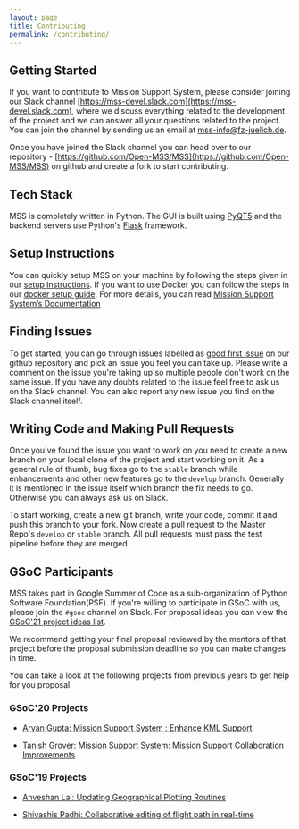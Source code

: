 ```yaml
---
layout: page
title: Contributing
permalink: /contributing/
---
```


## Getting Started

If you want to contribute to Mission Support System, please consider joining our Slack channel [https://mss-devel.slack.com](https://mss-devel.slack.com), where we discuss everything related to the development of the project and we can answer all your questions related to the project. You can join the channel by sending us an email at <mss-info@fz-juelich.de>.

Once you have joined the Slack channel you can head over to our repository - [https://github.com/Open-MSS/MSS](https://github.com/Open-MSS/MSS) on github and create a fork to start contributing.

## Tech Stack

MSS is completely written in Python. The GUI is built using [PyQT5](https://www.riverbankcomputing.com/software/pyqt/) and the backend servers use Python's [Flask](https://flask.palletsprojects.com/en/1.1.x/) framework.

## Setup Instructions

You can quickly setup MSS on your machine by following the steps given in our [setup instructions](/develop/Setup-Instructions). If you want to use Docker you can follow the steps in our [docker setup guide](/develop/docker_images). For more details, you can read [Mission Support System’s Documentation](https://mss.readthedocs.io/en/stable)

## Finding Issues

To get started, you can go through issues labelled as [good first issue](https://github.com/Open-MSS/MSS/issues?q=is%3Aissue+is%3Aopen+label%3A%22good+first+issue%22) on our github repository and pick an issue you feel you can take up. Please write a comment on the issue you're taking up so multiple people don't work on the same issue. If you have any doubts related to the issue feel free to ask us on the Slack channel. You can also report any new issue you find on the Slack channel itself.

## Writing Code and Making Pull Requests

Once you've found the issue you want to work on you need to create a new branch on your local clone of the project and start working on it. As a general rule of thumb, bug fixes go to the `stable` branch while enhancements and other new features go to the `develop` branch. Generally it is mentioned in the issue itself which branch the fix needs to go. Otherwise you can always ask us on Slack.

To start working, create a new git branch, write your code, commit it and push this branch to your fork. Now create a pull request to the Master Repo's `develop` or `stable` branch. All pull requests must pass the test pipeline before they are merged.

## GSoC Participants

MSS takes part in Google Summer of Code as a sub-organization of Python Software Foundation(PSF). If you're willing to participate in GSoC with us, please join the `#gsoc` channel on Slack. For proposal ideas you can view the [GSoC'21 project ideas list](/develop/GSOC2021/ideas).

We recommend getting your final proposal reviewed by the mentors of that project before the proposal submission deadline so you can make changes in time.

You can take a look at the following projects from previous years to get help for you proposal.

### GSoC'20 Projects

- [Aryan Gupta: Mission Support System : Enhance KML Support](https://github.com/Open-MSS/MSS/wiki/KML:-Enhance-KML-Support---GSoC-2020)

- [Tanish Grover: Mission Support System: Mission Support Collaboration Improvements](https://github.com/Open-MSS/MSS/wiki/Mscolab:-Mission-Support-Collaboration-Improvements---GSoC-2020)

### GSoC'19 Projects

- [Anveshan Lal: Updating Geographical Plotting Routines](https://github.com/Open-MSS/MSS/wiki/Cartopy:-Updating-Geographical-Plotting-Routines----GSoC-2019)

- [Shivashis Padhi: Collaborative editing of flight path in real-time](https://github.com/Open-MSS/MSS/wiki/Mscolab:-Collaborative-editing-of-flight-path-in-real-time---GSoC19)
